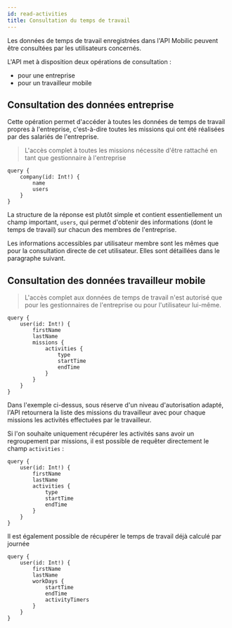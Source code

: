 ```yaml
---
id: read-activities
title: Consultation du temps de travail
---
```


Les données de temps de travail enregistrées dans l'API Mobilic peuvent être consultées par les utilisateurs concernés.

L'API met à disposition deux opérations de consultation :

- pour une entreprise
- pour un travailleur mobile

## Consultation des données entreprise

Cette opération permet d'accéder à toutes les données de temps de travail propres à l'entreprise, c'est-à-dire toutes les missions qui ont été réalisées par des salariés de l'entreprise.

> L'accès complet à toutes les missions nécessite d'être rattaché en tant que gestionnaire à l'entreprise

```gql
query {
    company(id: Int!) {
        name
        users
    }
}
```

La structure de la réponse est plutôt simple et contient essentiellement un champ important, `users`, qui permet d'obtenir des informations (dont le temps de travail) sur chacun des membres de l'entreprise.

Les informations accessibles par utilisateur membre sont les mêmes que pour la consultation directe de cet utilisateur. Elles sont détaillées dans le paragraphe suivant.

## Consultation des données travailleur mobile

> L'accès complet aux données de temps de travail n'est autorisé que pour les gestionnaires de l'entreprise ou pour l'utilisateur lui-même.

```gql
query {
    user(id: Int!) {
        firstName
        lastName
        missions {
            activities {
                type
                startTime
                endTime
            }
        }
    }
}
```

Dans l'exemple ci-dessus, sous réserve d'un niveau d'autorisation adapté, l'API retournera la liste des missions du travailleur avec pour chaque missions les activités effectuées par le travailleur.

Si l'on souhaite uniquement récupérer les activités sans avoir un regroupement par missions, il est possible de requêter directement le champ `activities` :

```gql
query {
    user(id: Int!) {
        firstName
        lastName
        activities {
            type
            startTime
            endTime
        }
    }
}
```

Il est également possible de récupérer le temps de travail déjà calculé par journée

```gql
query {
    user(id: Int!) {
        firstName
        lastName
        workDays {
            startTime
            endTime
            activityTimers
        }
    }
}
```
